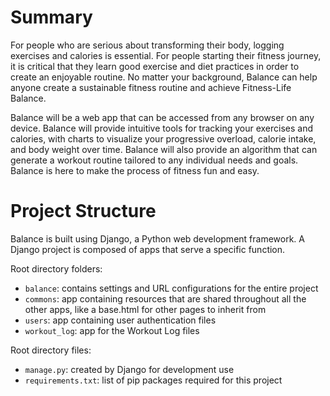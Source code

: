 # Summary

For people who are serious about transforming their body, 
logging exercises and calories is essential. For people starting 
their fitness journey, it is critical that they learn good exercise 
and diet practices in order to create an enjoyable routine. No matter
your background, Balance can help anyone create a sustainable fitness 
routine and achieve Fitness-Life Balance.

Balance will be a web app that can be accessed from any browser on any
device. Balance will provide intuitive tools for tracking your exercises 
and calories, with charts to visualize your progressive overload, 
calorie intake, and body weight over time. Balance will also provide
an algorithm that can generate a workout routine tailored to any 
individual needs and goals. Balance is here to make the process of 
fitness fun and easy.

# Project Structure
Balance is built using Django, a Python web development framework. 
A Django project is composed of apps that serve a specific function.

Root directory folders:
- `balance`: contains settings and URL configurations for the entire project
- `commons`: app containing resources that are shared throughout all the 
other apps, like a base.html for other pages to inherit from
- `users`: app containing user authentication files
- `workout_log`: app for the Workout Log files

Root directory files:
- `manage.py`: created by Django for development use
- `requirements.txt`: list of pip packages required for this project